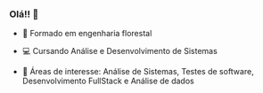 ### Olá!! 👋



- 🌱  Formado em engenharia florestal
- 💻  Cursando Análise e Desenvolvimento de Sistemas

- 📝  Áreas de interesse: Análise de Sistemas, Testes de software, Desenvolvimento FullStack e Análise de dados


